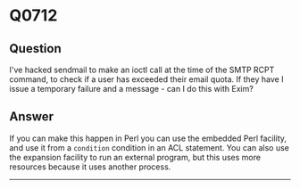 Q0712
=====

Question
--------

I've hacked sendmail to make an ioctl call at the time of the SMTP RCPT
command, to check if a user has exceeded their email quota. If they have
I issue a temporary failure and a message - can I do this with Exim?

Answer
------

If you can make this happen in Perl you can use the embedded Perl
facility, and use it from a `condition` condition in an ACL statement.
You can also use the expansion facility to run an external program, but
this uses more resources because it uses another process.

* * * * *
